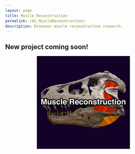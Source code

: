 ```yaml
---
layout: page
title: Muscle Reconstruction
permalink: /02_MuscleReconstruction/
description: Dinosaur muscle reconstruction research.
---
```


## New project coming soon!

<p align="center" width="100%">
    <img width=300px src="/assets/gallery/02_MuscleReconstruction.png" alt="Muscle reconstruction">
</p>

<!---
<img align=right src="/assets/gallery/02_MuscleReconstruction.png" alt="Muscle reconstruction" width=230px>
--->
